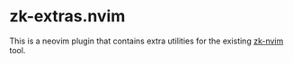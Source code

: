 # zk-extras.nvim
This is a neovim plugin that contains extra utilities for the existing
[zk-nvim](https://github.com/zk-org/zk-nvim) tool.
